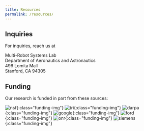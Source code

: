 ```yaml
---
title: Resources
permalink: /resources/
---
```


## Inquiries
For inquiries, reach us at

Multi-Robot Systems Lab
<br>
Department of Aeronautics and Astronautics
<br>
496 Lomita Mall
<br>
Stanford, CA 94305

## Funding
Our research is funded in part from these sources:

![nsf]({{site.url}}/images/funding/nsf.png){:class="funding-img"}
![tri]({{site.url}}/images/funding/tri.png){:class="funding-img"}
![darpa]({{site.url}}/images/funding/darpa.jpg){:class="funding-img"}
![google]({{site.url}}/images/funding/google.png){:class="funding-img"}
![ford]({{site.url}}/images/funding/ford.png){:class="funding-img"}
![onr]({{site.url}}/images/funding/onr.png){:class="funding-img"}
![siemens]({{site.url}}/images/funding/siemens.png){:class="funding-img"}
